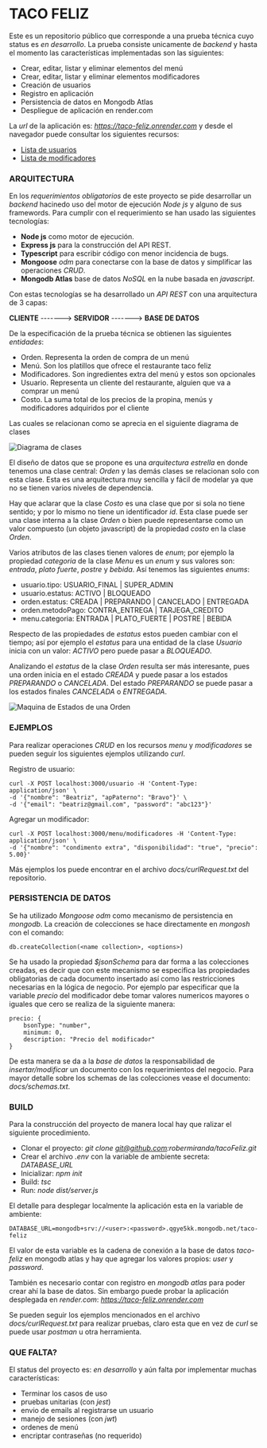 # TACO FELIZ

Este es un repositorio público que corresponde a una prueba técnica cuyo status es *en desarrollo*. La prueba consiste unicamente de *backend* y hasta el momento las características implementadas son las siguientes:

- Crear, editar, listar y eliminar elementos del menú
- Crear, editar, listar y eliminar elementos modificadores
- Creación de usuarios
- Registro en aplicación
- Persistencia de datos en Mongodb Atlas
- Despliegue de aplicación en render.com

La *url* de la aplicación es: *https://taco-feliz.onrender.com* y desde el navegador puede consultar los siguientes recursos:

- [Lista de usuarios](https://taco-feliz.onrender.com/usuario)
- [Lista de modificadores](https://taco-feliz.onrender.com/modificador)

### ARQUITECTURA

En los *requerimientos obligatorios* de este proyecto se pide desarrollar un *backend* hacinedo uso del motor de ejecución *Node js* y alguno de sus framewords. Para cumplir con el requerimiento se han usado las siguientes tecnologías:

- **Node js** como motor de ejecución.
- **Express js** para la construcción del API REST.
- **Typescript** para escribir código con menor incidencia de bugs.
- **Mongoose** *odm* para conectarse con la base de datos y simplificar las operaciones *CRUD*.
- **Mongodb Atlas** base de datos *NoSQL* en la nube basada en *javascript*.

Con estas tecnologías se ha desarrollado un *API REST* con una arquitectura de 3 capas:

**CLIENTE**  ------->  **SERVIDOR**  ------->  **BASE DE DATOS**

De la especificación de la prueba técnica se obtienen las siguientes *entidades*:

- Orden. Representa la orden de compra de un menú
- Menú. Son los platillos que ofrece el restaurante taco feliz
- Modificadores. Son ingredientes extra del menú y estos son opcionales
- Usuario. Representa un cliente del restaurante, alguien que va a comprar un menú
- Costo. La suma total de los precios de la propina, menús y modificadores adquiridos por el cliente

Las cuales se relacionan como se aprecia en el siguiente diagrama de clases

![Diagrama de clases](https://drive.google.com/uc?export=view&id=1rfFGLrfm1WWVYHCiKltlN93VT1sMw-AN)

El diseño de datos que se propone es una *arquitectura estrella* en donde tenemos una clase central: *Orden* y las demás clases se relacionan solo con esta clase. Esta es una arquitectura muy sencilla y fácil de modelar ya que no se tienen varios niveles de dependencia.

Hay que aclarar que la clase *Costo* es una clase que por si sola no tiene sentido; y por lo mismo no tiene un identificador *id*. Esta clase puede ser una clase interna a la clase *Orden* o bien puede representarse como un valor compuesto (un objeto javascript) de la propiedad *costo* en la clase *Orden*.

Varios atributos de las clases tienen valores de *enum*; por ejemplo la propiedad *categoria* de la clase *Menu* es un *enum* y sus valores son: *entrada*, *plato fuerte*, *postre* y  *bebida*. Así tenemos las siguientes *enums*:

- usuario.tipo: USUARIO_FINAL | SUPER_ADMIN
- usuario.estatus: ACTIVO | BLOQUEADO
- orden.estatus: CREADA | PREPARANDO | CANCELADO | ENTREGADA
- orden.metodoPago: CONTRA_ENTREGA | TARJEGA_CREDITO
- menu.categoria: ENTRADA | PLATO_FUERTE | POSTRE | BEBIDA

Respecto de las propiedades de *estatus* estos pueden cambiar con el tiempo; así por ejemplo el *estatus* para una entidad de la clase *Usuario* inicia con un valor: *ACTIVO* pero puede pasar a *BLOQUEADO*.

Analizando el *estatus* de la clase *Orden* resulta ser más interesante, pues una orden inicia en el estado *CREADA* y puede pasar a los estados *PREPARANDO* o *CANCELADA*. Del estado *PREPARANDO* se puede pasar a los estados finales *CANCELADA* o *ENTREGADA*.

![Maquina de Estados de una Orden](https://drive.google.com/uc?export=view&id=1B-T-NVhLUrt2L_-62hCBA48RPGfGGm9Z)


### EJEMPLOS

Para realizar operaciones *CRUD* en los recursos *menu* y *modificadores* se pueden seguir los siguientes ejemplos utilizando *curl*.

Registro de usuario:
```
curl -X POST localhost:3000/usuario -H 'Content-Type: application/json' \
-d '{"nombre": "Beatriz", "apPaterno": "Bravo"}' \
-d '{"email": "beatriz@gmail.com", "password": "abc123"}'
```

Agregar un modificador:
```
curl -X POST localhost:3000/menu/modificadores -H 'Content-Type: application/json' \
-d '{"nombre": "condimento extra", "disponibilidad": "true", "precio": 5.00}'
```

Más ejemplos los puede encontrar en el archivo *docs/curlRequest.txt* del repositorio.

### PERSISTENCIA DE DATOS

Se ha utilizado *Mongoose odm* como mecanismo de persistencia en *mongodb*. La creación de colecciones se hace directamente en *mongosh* con el comando: 

`db.createCollection(<name collection>, <options>)`

Se ha usado la propiedad *$jsonSchema* para dar forma a las colecciones creadas, es decir que con este mecanismo se especifica las propiedades obligatorias de cada documento insertado así como las restricciones necesarias en la lógica de negocio. Por ejemplo par especificar que la variable *precio* del modificador debe tomar valores numericos mayores o iguales que cero se realiza de la siguiente manera:

```
precio: {
	bsonType: "number",
	minimum: 0,
    description: "Precio del modificador"
}
```

De esta manera se da a la *base de datos* la responsabilidad de *insertar/modificar* un documento con los requerimientos del negocio. Para mayor detalle sobre los schemas de las colecciones vease el documento: *docs/schemas.txt*.

### BUILD

Para la construcción del proyecto de manera local hay que ralizar el siguiente procedimiento.

- Clonar el proyecto: *git clone git@github.com:robermiranda/tacoFeliz.git*
- Crear el archivo *.env* con la variable de ambiente secreta: *DATABASE_URL*
- Inicializar: *npm init*
- Build: *tsc*
- Run: *node dist/server.js*

El detalle para desplegar localmente la aplicación esta en la variable de ambiente:

`DATABASE_URL=mongodb+srv://<user>:<password>.qgye5kk.mongodb.net/taco-feliz`

El valor de esta variable es la cadena de conexión a la base de datos *taco-feliz* en mongodb atlas y hay que agregar los valores propios: *user*  y *password*.

También es necesario contar con registro en *mongodb atlas* para poder crear ahí la base de datos. Sin embargo puede probar la aplicación desplegada en *render.com*: *https://taco-feliz.onrender.com*

Se pueden seguir los ejemplos mencionados en el archivo *docs/curlRequest.txt* para realizar pruebas, claro esta que en vez de *curl* se puede usar *postman* u otra herramienta.


### QUE FALTA?

El status del proyecto es: *en desarrollo* y aún falta por implementar muchas características:

- Terminar los casos de uso
- pruebas unitarias (con *jest*)
- envio de emails al registrarse un usuario
- manejo de sesiones (con *jwt*)
- ordenes de menú
- encriptar contraseñas (no requerido)



